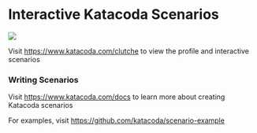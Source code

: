 # Interactive Katacoda Scenarios

[![](http://shields.katacoda.com/katacoda/clutche/count.svg)](https://www.katacoda.com/clutche "Get your profile on Katacoda.com")

Visit https://www.katacoda.com/clutche to view the profile and interactive scenarios

### Writing Scenarios
Visit https://www.katacoda.com/docs to learn more about creating Katacoda scenarios

For examples, visit https://github.com/katacoda/scenario-example
